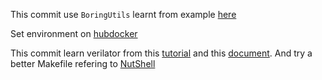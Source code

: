 This commit use `BoringUtils`  learnt from example [here](https://www.chisel-lang.org/api/latest/chisel3/util/experimental/BoringUtils$.html)

Set environment on [hubdocker](https://hub.docker.com/repository/docker/yuhengy/coredesign)

This commit learn verilator from this [tutorial](https://www.youtube.com/watch?v=HAQfD35U6-M) and this [document](https://www.veripool.org/projects/verilator/wiki/Documentation). And try a better Makefile refering to [NutShell](https://github.com/OSCPU/NutShell)